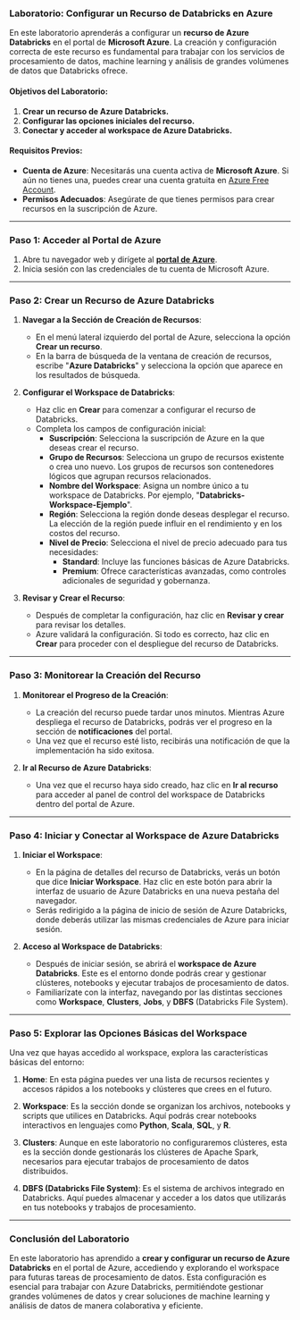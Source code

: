 ### Laboratorio: Configurar un Recurso de Databricks en Azure

En este laboratorio aprenderás a configurar un **recurso de Azure Databricks** en el portal de **Microsoft Azure**. La creación y configuración correcta de este recurso es fundamental para trabajar con los servicios de procesamiento de datos, machine learning y análisis de grandes volúmenes de datos que Databricks ofrece. 

#### Objetivos del Laboratorio:
1. **Crear un recurso de Azure Databricks.**
2. **Configurar las opciones iniciales del recurso.**
3. **Conectar y acceder al workspace de Azure Databricks.**

#### Requisitos Previos:
- **Cuenta de Azure**: Necesitarás una cuenta activa de **Microsoft Azure**. Si aún no tienes una, puedes crear una cuenta gratuita en [Azure Free Account](https://azure.microsoft.com/es-es/free/).
- **Permisos Adecuados**: Asegúrate de que tienes permisos para crear recursos en la suscripción de Azure.

---

### Paso 1: Acceder al Portal de Azure

1. Abre tu navegador web y dirígete al **[portal de Azure](https://portal.azure.com)**.
2. Inicia sesión con las credenciales de tu cuenta de Microsoft Azure.

---

### Paso 2: Crear un Recurso de Azure Databricks

1. **Navegar a la Sección de Creación de Recursos**:
   - En el menú lateral izquierdo del portal de Azure, selecciona la opción **Crear un recurso**.
   - En la barra de búsqueda de la ventana de creación de recursos, escribe "**Azure Databricks**" y selecciona la opción que aparece en los resultados de búsqueda.

2. **Configurar el Workspace de Databricks**:
   - Haz clic en **Crear** para comenzar a configurar el recurso de Databricks.
   - Completa los campos de configuración inicial:
     - **Suscripción**: Selecciona la suscripción de Azure en la que deseas crear el recurso.
     - **Grupo de Recursos**: Selecciona un grupo de recursos existente o crea uno nuevo. Los grupos de recursos son contenedores lógicos que agrupan recursos relacionados.
     - **Nombre del Workspace**: Asigna un nombre único a tu workspace de Databricks. Por ejemplo, "**Databricks-Workspace-Ejemplo**".
     - **Región**: Selecciona la región donde deseas desplegar el recurso. La elección de la región puede influir en el rendimiento y en los costos del recurso.
     - **Nivel de Precio**: Selecciona el nivel de precio adecuado para tus necesidades:
       - **Standard**: Incluye las funciones básicas de Azure Databricks.
       - **Premium**: Ofrece características avanzadas, como controles adicionales de seguridad y gobernanza.

3. **Revisar y Crear el Recurso**:
   - Después de completar la configuración, haz clic en **Revisar y crear** para revisar los detalles.
   - Azure validará la configuración. Si todo es correcto, haz clic en **Crear** para proceder con el despliegue del recurso de Databricks.

---

### Paso 3: Monitorear la Creación del Recurso

1. **Monitorear el Progreso de la Creación**:
   - La creación del recurso puede tardar unos minutos. Mientras Azure despliega el recurso de Databricks, podrás ver el progreso en la sección de **notificaciones** del portal.
   - Una vez que el recurso esté listo, recibirás una notificación de que la implementación ha sido exitosa.

2. **Ir al Recurso de Azure Databricks**:
   - Una vez que el recurso haya sido creado, haz clic en **Ir al recurso** para acceder al panel de control del workspace de Databricks dentro del portal de Azure.

---

### Paso 4: Iniciar y Conectar al Workspace de Azure Databricks

1. **Iniciar el Workspace**:
   - En la página de detalles del recurso de Databricks, verás un botón que dice **Iniciar Workspace**. Haz clic en este botón para abrir la interfaz de usuario de Azure Databricks en una nueva pestaña del navegador.
   - Serás redirigido a la página de inicio de sesión de Azure Databricks, donde deberás utilizar las mismas credenciales de Azure para iniciar sesión.

2. **Acceso al Workspace de Databricks**:
   - Después de iniciar sesión, se abrirá el **workspace de Azure Databricks**. Este es el entorno donde podrás crear y gestionar clústeres, notebooks y ejecutar trabajos de procesamiento de datos.
   - Familiarízate con la interfaz, navegando por las distintas secciones como **Workspace**, **Clusters**, **Jobs**, y **DBFS** (Databricks File System).

---

### Paso 5: Explorar las Opciones Básicas del Workspace

Una vez que hayas accedido al workspace, explora las características básicas del entorno:

1. **Home**: En esta página puedes ver una lista de recursos recientes y accesos rápidos a los notebooks y clústeres que crees en el futuro.

2. **Workspace**: Es la sección donde se organizan los archivos, notebooks y scripts que utilices en Databricks. Aquí podrás crear notebooks interactivos en lenguajes como **Python**, **Scala**, **SQL**, y **R**.

3. **Clusters**: Aunque en este laboratorio no configuraremos clústeres, esta es la sección donde gestionarás los clústeres de Apache Spark, necesarios para ejecutar trabajos de procesamiento de datos distribuidos.

4. **DBFS (Databricks File System)**: Es el sistema de archivos integrado en Databricks. Aquí puedes almacenar y acceder a los datos que utilizarás en tus notebooks y trabajos de procesamiento.

---

### Conclusión del Laboratorio

En este laboratorio has aprendido a **crear y configurar un recurso de Azure Databricks** en el portal de Azure, accediendo y explorando el workspace para futuras tareas de procesamiento de datos. Esta configuración es esencial para trabajar con Azure Databricks, permitiéndote gestionar grandes volúmenes de datos y crear soluciones de machine learning y análisis de datos de manera colaborativa y eficiente.